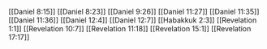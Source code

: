 [[Daniel 8:15]]
[[Daniel 8:23]]
[[Daniel 9:26]]
[[Daniel 11:27]]
[[Daniel 11:35]]
[[Daniel 11:36]]
[[Daniel 12:4]]
[[Daniel 12:7]]
[[Habakkuk 2:3]]
[[Revelation 1:1]]
[[Revelation 10:7]]
[[Revelation 11:18]]
[[Revelation 15:1]]
[[Revelation 17:17]]
